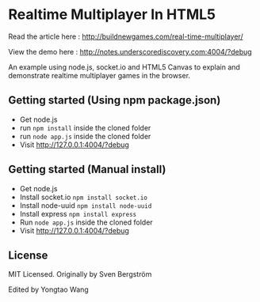 Realtime Multiplayer In HTML5
=============================

Read the article here : 
http://buildnewgames.com/real-time-multiplayer/

View the demo here :
http://notes.underscorediscovery.com:4004/?debug

An example using node.js, socket.io and HTML5 Canvas to explain and demonstrate realtime multiplayer games in the browser.

## Getting started (Using npm package.json)
* Get node.js
* run `npm install` inside the cloned folder
* run `node app.js` inside the cloned folder
* Visit http://127.0.0.1:4004/?debug

## Getting started (Manual install)

* Get node.js
* Install socket.io `npm install socket.io`
* Install node-uuid `npm install node-uuid`
* Install express `npm install express`
* Run `node app.js` inside the cloned folder
* Visit http://127.0.0.1:4004/?debug

## License

MIT Licensed. 
Originally by Sven Bergström

Edited by Yongtao Wang

